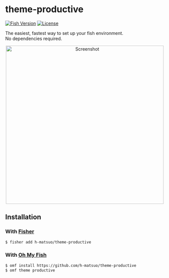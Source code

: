 # theme-productive

[![Fish Version](https://badgen.net/badge/fish-shell/theme?icon=terminal)](https://fishshell.com/)
[![License](https://badgen.net/github/license/h-matsuo/theme-productive)](https://github.com/h-matsuo/theme-productive/blob/master/LICENSE)

The easiest, fastest way to set up your fish environment.  
No dependencies required.

<div align=center>
  <img width=500 src=https://user-images.githubusercontent.com/19528041/57052765-65dec980-6cc4-11e9-9a8a-c5ca68bbb0d5.png alt="Screenshot">
</div>

## Installation

### With [Fisher](https://github.com/jorgebucaran/fisher)

```sh
$ fisher add h-matsuo/theme-productive
```

### With [Oh My Fish](https://github.com/oh-my-fish/oh-my-fish)

```sh 
$ omf install https://github.com/h-matsuo/theme-productive
$ omf theme productive
```
